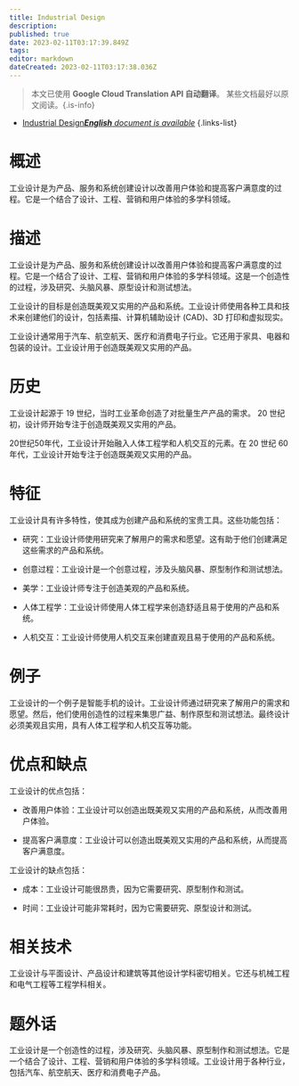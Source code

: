 ```yaml
---
title: Industrial Design
description: 
published: true
date: 2023-02-11T03:17:39.849Z
tags: 
editor: markdown
dateCreated: 2023-02-11T03:17:38.036Z
---
```


> 本文已使用 **Google Cloud Translation API 自动翻译**。
某些文档最好以原文阅读。{.is-info}



- [Industrial Design***English** document is available*](/en/Knowledge-base/Dictionary/industrial-design)
{.links-list}


# 概述
工业设计是为产品、服务和系统创建设计以改善用户体验和提高客户满意度的过程。它是一个结合了设计、工程、营销和用户体验的多学科领域。

# 描述
工业设计是为产品、服务和系统创建设计以改善用户体验和提高客户满意度的过程。它是一个结合了设计、工程、营销和用户体验的多学科领域。这是一个创造性的过程，涉及研究、头脑风暴、原型设计和测试想法。

工业设计的目标是创造既美观又实用的产品和系统。工业设计师使用各种工具和技术来创建他们的设计，包括素描、计算机辅助设计 (CAD)、3D 打印和虚拟现实。

工业设计通常用于汽车、航空航天、医疗和消费电子行业。它还用于家具、电器和包装的设计。工业设计用于创造既美观又实用的产品。

# 历史
工业设计起源于 19 世纪，当时工业革命创造了对批量生产产品的需求。 20 世纪初，设计师开始专注于创造既美观又实用的产品。

20世纪50年代，工业设计开始融入人体工程学和人机交互的元素。在 20 世纪 60 年代，工业设计开始专注于创造既美观又实用的产品。

# 特征
工业设计具有许多特性，使其成为创建产品和系统的宝贵工具。这些功能包括：

- 研究：工业设计师使用研究来了解用户的需求和愿望。这有助于他们创建满足这些需求的产品和系统。

- 创意过程：工业设计是一个创意过程，涉及头脑风暴、原型制作和测试想法。

- 美学：工业设计师专注于创造美观的产品和系统。

- 人体工程学：工业设计师使用人体工程学来创造舒适且易于使用的产品和系统。

- 人机交互：工业设计师使用人机交互来创建直观且易于使用的产品和系统。

# 例子
工业设计的一个例子是智能手机的设计。工业设计师通过研究来了解用户的需求和愿望。然后，他们使用创造性的过程来集思广益、制作原型和测试想法。最终设计必须美观且实用，具有人体工程学和人机交互等功能。

# 优点和缺点
工业设计的优点包括：

- 改善用户体验：工业设计可以创造出既美观又实用的产品和系统，从而改善用户体验。

- 提高客户满意度：工业设计可以创造出既美观又实用的产品和系统，从而提高客户满意度。

工业设计的缺点包括：

- 成本：工业设计可能很昂贵，因为它需要研究、原型制作和测试。

- 时间：工业设计可能非常耗时，因为它需要研究、原型设计和测试。

# 相关技术
工业设计与平面设计、产品设计和建筑等其他设计学科密切相关。它还与机械工程和电气工程等工程学科相关。

# 题外话
工业设计是一个创造性的过程，涉及研究、头脑风暴、原型制作和测试想法。它是一个结合了设计、工程、营销和用户体验的多学科领域。工业设计用于各种行业，包括汽车、航空航天、医疗和消费电子产品。